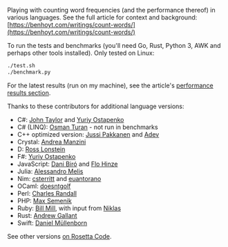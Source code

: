 
Playing with counting word frequencies (and the performance thereof) in various languages. See the full article for context and background: [https://benhoyt.com/writings/count-words/](https://benhoyt.com/writings/count-words/)

To run the tests and benchmarks (you'll need Go, Rust, Python 3, AWK and perhaps other tools installed). Only tested on Linux:

```bash
./test.sh
./benchmark.py
```

For the latest results (run on my machine), see the article's [performance results section](https://benhoyt.com/writings/count-words/#performance-results-and-learnings).

Thanks to these contributors for additional language versions:

* C#: [John Taylor](https://github.com/jftuga) and [Yuriy Ostapenko](https://github.com/uncleyo)
* C# (LINQ): [Osman Turan](https://github.com/osman-turan) - not run in benchmarks
* C++ optimized version: [Jussi Pakkanen](https://github.com/jpakkane) and [Adev](https://github.com/adevress)
* Crystal: [Andrea Manzini](https://github.com/ilmanzo)
* D: [Ross Lonstein](https://github.com/rlonstein)
* F#: [Yuriy Ostapenko](https://github.com/uncleyo)
* JavaScript: [Dani Biró](https://github.com/Daninet) and [Flo Hinze](https://github.com/laubsauger)
* Julia: [Alessandro Melis](https://github.com/alemelis)
* Nim: [csterritt](https://github.com/csterritt) and [euantorano](https://github.com/euantorano)
* OCaml: [doesntgolf](https://github.com/doesntgolf)
* Perl: [Charles Randall](https://github.com/charles-randall)
* PHP: [Max Semenik](https://github.com/MaxSem)
* Ruby: [Bill Mill](https://github.com/llimllib), with input from [Niklas](https://github.com/nhh)
* Rust: [Andrew Gallant](https://github.com/BurntSushi)
* Swift: [Daniel Müllenborn](https://github.com/damuellen)

See other versions [on Rosetta Code](https://rosettacode.org/wiki/Word_frequency).
